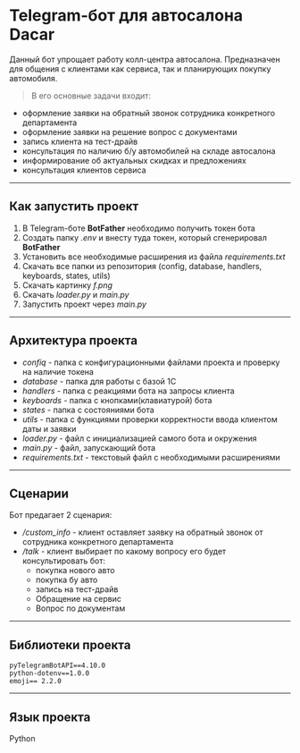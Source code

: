 # Telegram-бот для автосалона Dacar

Данный бот упрощает работу колл-центра автосалона. Предназначен для общения с клиентами как сервиса, так и планирующих покупку автомобиля. 
 >В его основные задачи входит:

* оформление заявки на обратный звонок сотрудника конкретного департамента
* оформление заявки на решение вопрос с документами 
* запись клиента на тест-драйв
* консультация по наличию б/у автомобилей на складе автосалона
* информирование об актуальных скидках и предложениях 
* консультация клиентов сервиса

***

## Как запустить проект

1. В Telegram-боте **BotFather** необходимо получить токен бота
2. Создать папку *.env* и внесту туда токен, который сгенерировал **BotFather**
3. Установить все необходимые расширения из файла *requirements.txt* 
4. Скачать все папки из репозитория (config, database, handlers, keyboards, states, utils)
5. Скачать картинку *f.png*
6. Cкачать *loader.py* и *main.py* 
7. Запустить проект через *main.py*

***

## Архитектура проекта 

* *confiq* - папка с конфигурационными файлами проекта и проверку на наличие токена
* *database* - папка для работы с базой 1С
* *handlers* - папка с реакциями бота на запросы клиента
* *keyboards* - папка с кнопками(клавиатурой) бота
* *states* - папка с состояниями бота 
* *utils* - папка с функциями проверки корректности ввода клиентом даты и заявки 
* *loader.py* - файл с инициализацией самого бота и окружения
* *main.py* - файл, запускающий бота 
* *requirements.txt* - текстовый файл с необходимыми расширениями

***

## Сценарии 
Бот предагает 2 сценария: 
* */custom_info* - клиент оставляет заявку на обратный звонок от сотрудника конкретного департамента
* */talk* - клиент выбирает по какому вопросу его будет консультировать бот:
  * покупка нового авто
  * покупка бу авто
  * запись на тест-драйв
  * Обращение на сервис
  * Вопрос по документам 

***

## Библиотеки проекта 

```
pyTelegramBotAPI==4.10.0
python-dotenv==1.0.0
emoji== 2.2.0
```
***
## Язык проекта

Python
